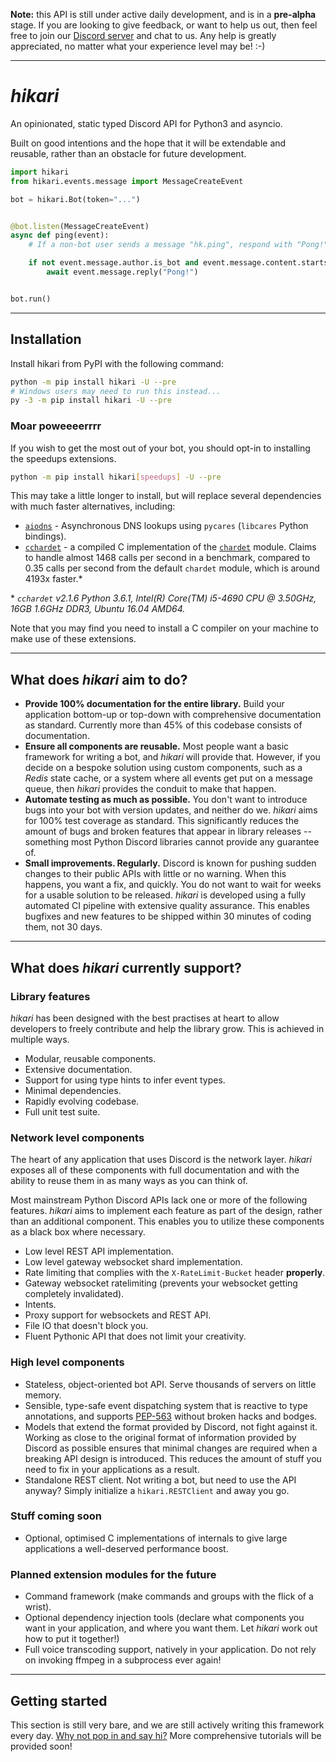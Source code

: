 **Note:** this API is still under active daily development, and is in a
**pre-alpha** stage. If you are looking to give feedback, or want to help us 
out, then feel free to join our [Discord server](https://discord.gg/Jx4cNGG) and
chat to us. Any help is greatly appreciated, no matter what your experience 
level may be! :-)

--- 

# _hikari_

An opinionated, static typed Discord API for Python3 and asyncio. 

Built on good intentions and the hope that it will be extendable and reusable, 
rather than an obstacle for future development.

```py
import hikari
from hikari.events.message import MessageCreateEvent

bot = hikari.Bot(token="...")


@bot.listen(MessageCreateEvent)
async def ping(event):
    # If a non-bot user sends a message "hk.ping", respond with "Pong!"

    if not event.message.author.is_bot and event.message.content.startswith("hk.ping"):
        await event.message.reply("Pong!")


bot.run()
```

----

## Installation

Install hikari from PyPI with the following command:

```bash
python -m pip install hikari -U --pre
# Windows users may need to run this instead...
py -3 -m pip install hikari -U --pre 
```

### Moar poweeeerrrr

If you wish to get the most out of your bot, you should opt-in to
installing the speedups extensions. 

```bash
python -m pip install hikari[speedups] -U --pre
```

This may take a little longer to install, but will replace several dependencies 
with much faster alternatives, including:

- [`aiodns`](https://pypi.org/project/aiodns/) - Asynchronous DNS lookups using
    `pycares` (`libcares` Python bindings).
- [`cchardet`](https://pypi.org/project/cchardet/) - a compiled C implementation
    of the [`chardet`](https://pypi.org/project/chardet/) module. Claims
    to handle almost 1468 calls per second in a benchmark, compared to
    0.35 calls per second from the default `chardet` module, which is around
    4193x faster.\*
  
\* _`cchardet` v2.1.6 Python 3.6.1, Intel(R) Core(TM) i5-4690 CPU @ 3.50GHz, 
16GB 1.6GHz DDR3, Ubuntu 16.04 AMD64._
     
Note that you may find you need to install a C compiler on your machine to make
use of these extensions.

----

## What does _hikari_ aim to do?

- **Provide 100% documentation for the entire library.** Build your application
  bottom-up or top-down with comprehensive documentation as standard. Currently
  more than 45% of this codebase consists of documentation.
- **Ensure all components are reusable.** Most people want a basic framework for
  writing a bot, and _hikari_ will provide that. However, if you decide on a
  bespoke solution using custom components, such as a _Redis_ state cache, or
  a system where all events get put on a message queue, then _hikari_ provides
  the conduit to make that happen. 
- **Automate testing as much as possible.** You don't want to introduce bugs 
  into your bot with version updates, and neither do we. _hikari_ aims for 100%
  test coverage as standard. This significantly reduces the amount of bugs and
  broken features that appear in library releases -- something most Python
  Discord libraries cannot provide any guarantee of.
- **Small improvements. Regularly.** Discord is known for pushing sudden changes
  to their public APIs with little or no warning. When this happens, you want a 
  fix, and quickly. You do not want to wait for weeks for a usable solution to 
  be released. _hikari_ is developed using a fully automated CI pipeline with
  extensive quality assurance. This enables bugfixes and new features to be 
  shipped within 30 minutes of coding them, not 30 days. 
  
----
 
## What does _hikari_ currently support?

### Library features

_hikari_ has been designed with the best practises at heart to allow developers 
to freely contribute and help the library grow. This is achieved in multiple 
ways.

- Modular, reusable components.
- Extensive documentation.
- Support for using type hints to infer event types.
- Minimal dependencies.
- Rapidly evolving codebase.
- Full unit test suite.

### Network level components

The heart of any application that uses Discord is the network layer. _hikari_
exposes all of these components with full documentation and with the ability to
reuse them in as many ways as you can think of.

Most mainstream Python Discord APIs lack one or more of the following features. _hikari_ aims to 
implement each feature as part of the design, rather than an additional component. This enables you
to utilize these components as a black box where necessary.

- Low level REST API implementation.
- Low level gateway websocket shard implementation.
- Rate limiting that complies with the `X-RateLimit-Bucket` header __properly__.
- Gateway websocket ratelimiting (prevents your websocket getting completely invalidated).
- Intents.
- Proxy support for websockets and REST API.
- File IO that doesn't block you.
- Fluent Pythonic API that does not limit your creativity.

### High level components

- Stateless, object-oriented bot API. Serve thousands of servers on little memory.
- Sensible, type-safe event dispatching system that is reactive to type annotations, and
  supports [PEP-563](https://www.python.org/dev/peps/pep-0563/) without broken hacks and
  bodges.
- Models that extend the format provided by Discord, not fight against it. Working as close
  to the original format of information provided by Discord as possible ensures that minimal
  changes are required when a breaking API design is introduced. This reduces the amount of
  stuff you need to fix in your applications as a result.
- Standalone REST client. Not writing a bot, but need to use the API anyway? Simply
  initialize a `hikari.RESTClient` and away you go.
  
### Stuff coming soon

- Optional, optimised C implementations of internals to give large applications a 
  well-deserved performance boost.

### Planned extension modules for the future

- Command framework (make commands and groups with the flick of a wrist).
- Optional dependency injection tools (declare what components you want in your application, and
  where you want them. Let _hikari_ work out how to put it together!)
- Full voice transcoding support, natively in your application. Do not rely on invoking ffmpeg
  in a subprocess ever again!
  
----

## Getting started

This section is still very bare, and we are still actively writing this framework every day.
[Why not pop in and say hi?](https://discord.gg/Jx4cNGG) More comprehensive tutorials will be
provided soon!
